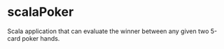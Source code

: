 # scalaPoker
Scala application that can evaluate the winner between any given two 5-card poker hands.
